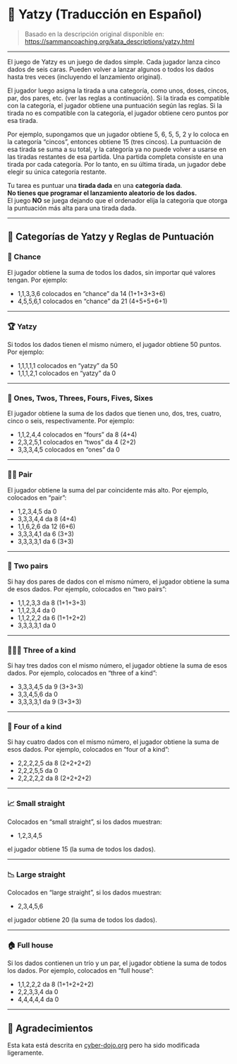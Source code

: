 
# 🎲 Yatzy (Traducción en Español)

> Basado en la descripción original disponible en:  
> https://sammancoaching.org/kata_descriptions/yatzy.html

---

El juego de Yatzy es un juego de dados simple. Cada jugador lanza cinco dados de seis caras. Pueden volver a lanzar algunos o todos los dados hasta tres veces (incluyendo el lanzamiento original).

El jugador luego asigna la tirada a una categoría, como unos, doses, cincos, par, dos pares, etc. (ver las reglas a continuación). Si la tirada es compatible con la categoría, el jugador obtiene una puntuación según las reglas. Si la tirada no es compatible con la categoría, el jugador obtiene cero puntos por esa tirada.

Por ejemplo, supongamos que un jugador obtiene 5, 6, 5, 5, 2 y lo coloca en la categoría “cincos”, entonces obtiene 15 (tres cincos). La puntuación de esa tirada se suma a su total, y la categoría ya no puede volver a usarse en las tiradas restantes de esa partida. Una partida completa consiste en una tirada por cada categoría. Por lo tanto, en su última tirada, un jugador debe elegir su única categoría restante.

Tu tarea es puntuar una **tirada dada** en una **categoría dada**.  
**No tienes que programar el lanzamiento aleatorio de los dados.**  
El juego **NO** se juega dejando que el ordenador elija la categoría que otorga la puntuación más alta para una tirada dada.

---

## 📂 Categorías de Yatzy y Reglas de Puntuación

### 🎯 Chance

El jugador obtiene la suma de todos los dados, sin importar qué valores tengan. Por ejemplo:

- 1,1,3,3,6 colocados en “chance” da 14 (1+1+3+3+6)  
- 4,5,5,6,1 colocados en “chance” da 21 (4+5+5+6+1)

---

### 🏆 Yatzy

Si todos los dados tienen el mismo número, el jugador obtiene 50 puntos. Por ejemplo:

- 1,1,1,1,1 colocados en “yatzy” da 50  
- 1,1,1,2,1 colocados en “yatzy” da 0

---

### 🔢 Ones, Twos, Threes, Fours, Fives, Sixes

El jugador obtiene la suma de los dados que tienen uno, dos, tres, cuatro, cinco o seis, respectivamente. Por ejemplo:

- 1,1,2,4,4 colocados en “fours” da 8 (4+4)  
- 2,3,2,5,1 colocados en “twos” da 4 (2+2)  
- 3,3,3,4,5 colocados en “ones” da 0

---

### 👯‍♂️ Pair

El jugador obtiene la suma del par coincidente más alto. Por ejemplo, colocados en “pair”:

- 1,2,3,4,5 da 0  
- 3,3,3,4,4 da 8 (4+4)  
- 1,1,6,2,6 da 12 (6+6)  
- 3,3,3,4,1 da 6 (3+3)  
- 3,3,3,3,1 da 6 (3+3)

---

### 👫 Two pairs

Si hay dos pares de dados con el mismo número, el jugador obtiene la suma de esos dados. Por ejemplo, colocados en “two pairs”:

- 1,1,2,3,3 da 8 (1+1+3+3)  
- 1,1,2,3,4 da 0  
- 1,1,2,2,2 da 6 (1+1+2+2)  
- 3,3,3,3,1 da 0

---

### 👨‍👩‍👦 Three of a kind

Si hay tres dados con el mismo número, el jugador obtiene la suma de esos dados. Por ejemplo, colocados en “three of a kind”:

- 3,3,3,4,5 da 9 (3+3+3)  
- 3,3,4,5,6 da 0  
- 3,3,3,3,1 da 9 (3+3+3)

---

### 💪 Four of a kind

Si hay cuatro dados con el mismo número, el jugador obtiene la suma de esos dados. Por ejemplo, colocados en “four of a kind”:

- 2,2,2,2,5 da 8 (2+2+2+2)  
- 2,2,2,5,5 da 0  
- 2,2,2,2,2 da 8 (2+2+2+2)

---

### 📈 Small straight

Colocados en “small straight”, si los dados muestran:

- 1,2,3,4,5

el jugador obtiene 15 (la suma de todos los dados).

---

### 📉 Large straight

Colocados en “large straight”, si los dados muestran:

- 2,3,4,5,6

el jugador obtiene 20 (la suma de todos los dados).

---

### 🏠 Full house

Si los dados contienen un trío y un par, el jugador obtiene la suma de todos los dados. Por ejemplo, colocados en “full house”:

- 1,1,2,2,2 da 8 (1+1+2+2+2)  
- 2,2,3,3,4 da 0  
- 4,4,4,4,4 da 0

---

## 🙏 Agradecimientos

Esta kata está descrita en [cyber-dojo.org](https://cyber-dojo.org) pero ha sido modificada ligeramente.
